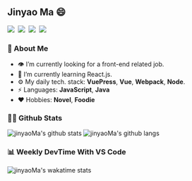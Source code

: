 ## Jinyao Ma :smile:

<!--
**jinyaoMa/jinyaoMa** is a ✨ _special_ ✨ repository because its `README.md` (this file) appears on your GitHub profile.
<a href="https://jq.qq.com/?_wv=1027&k=qkVu4Mtr" target="_blank"><img align="right" width="350px" src="https://raw.githubusercontent.com/jinyaoMa/jinyaoMa/master/qrcode.png" /></a>
-->


[![](https://img.shields.io/badge/-Blog-ff3300?style=for-the-badge&logo=blogger&logoColor=white&link=https://ma-jinyao.cn)](https://ma-jinyao.cn)<span>&nbsp;</span>
[![](https://img.shields.io/badge/-GitHub-181717?style=for-the-badge&logo=github&logoColor=white&link=https://github.com/jinyaoMa)](https://github.com/jinyaoMa)<span>&nbsp;</span>
[![](https://img.shields.io/badge/-Outlook-0078d4?style=for-the-badge&logo=microsoft%20outlook&logoColor=white&link=mailto://jinyao.ma@outlook.com)](mailto://jinyao.ma@outlook.com)<span>&nbsp;</span>
[![](https://img.shields.io/badge/-Tencent-eb1923?style=for-the-badge&logo=tencent%20qq&logoColor=white&link=https://bit.ly/3kRUe14)](https://bit.ly/3kRUe14)

### :thinking: About Me

- :eye: I’m currently looking for a front-end related job.
- :seedling: I’m currently learning React.js.
- :gear: My daily tech. stack: **VuePress**, **Vue**, **Webpack**, **Node**.
- :zap: Languages: **JavaScript**, **Java**
- :heart: Hobbies: **Novel**, **Foodie**

### :raising_hand_man: Github Stats

![jinyaoMa's github stats](https://github-readme-stats.vercel.app/api/?username=jinyaoMa&show_icons=true&hide_title=true&theme=gruvbox&count_private=true)
![jinyaoMa's github langs](https://github-readme-stats.vercel.app/api/top-langs/?username=jinyaoMa&layout=compact&theme=gruvbox)

### :bar_chart: Weekly DevTime With VS Code

![jinyaoMa's wakatime stats](https://github-readme-stats.vercel.app/api/wakatime?username=jinyaoMa&layout=compact&theme=gruvbox)
